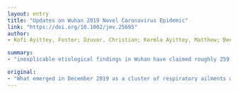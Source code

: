 ```yaml
---
layout: entry
title: "Updates on Wuhan 2019 Novel Coronavirus Epidemic"
link: "https://doi.org/10.1002/jmv.25695"
author:
- Kofi Ayittey, Foster; Dzuvor, Christian; Kormla Ayittey, Matthew; Bennita Chiwero, Nyasha; Habib, Ahmed

summary:
- "inexplicable etiological findings in Wuhan have claimed roughly 259 lives. It has spread to at least 26 more nations including Hong Kong, Taiwan and Macao. This article is protected by copyright. All rights reserved. The article is a copyright-righted copyright article. In December 2019 it emerged as a cluster of respiratory ailments. Almost 12 thousand more have been sickened. More than 259 people have been killed and spread to more than 26 countries."

original:
- "What emerged in December 2019 as a cluster of respiratory ailments with inexplicable etiological findings in Wuhan has now claimed roughly 259 lives, sickened nearly 12 thousand more, and spread to at least 26 more nations including Hong Kong, Taiwan and Macao. This article is protected by copyright. All rights reserved."
---
```


